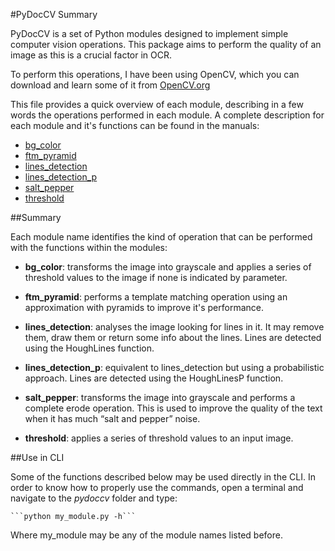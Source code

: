#PyDocCV Summary

PyDocCV is a set of Python modules designed to implement simple computer vision
operations. This package aims to perform the quality of an image as this is a
crucial factor in OCR.

To perform this operations, I have been using OpenCV, which you can download and
learn some of it from [OpenCV.org](http://www.opencv.org)

This file provides a quick overview of each module, describing in a few words the
operations performed in each module. A complete description for each module and
it's functions can be found in the manuals:

- [bg_color](manuals/bg_color.md)
- [ftm_pyramid](anuals/ftm_pyramid.md)
- [lines_detection](manuals/lines_detection.md)
- [lines_detection_p](manuals/lines_detection_p.md)
- [salt_pepper](manuals/salt_pepper.md)
- [threshold](manuals/threshold.md)


##Summary

Each module name identifies the kind of operation that can be performed with the
 functions within the modules:

- **bg_color**:  transforms the image into grayscale and applies a series
 of threshold values to the image if none is indicated by parameter.

- **ftm_pyramid**: performs a template matching operation using an approximation
with pyramids to improve it's performance.

- **lines_detection**: analyses the image looking for lines in it. It may remove
them, draw them or return some info about the lines. Lines are detected using the 
HoughLines function.

- **lines_detection_p**: equivalent to lines_detection but using a probabilistic
approach.  Lines are detected using the HoughLinesP function.
    
- **salt_pepper**: transforms the image into grayscale and performs a complete 
erode operation. This is used to improve the quality of the text when it has 
much “salt and pepper” noise.

- **threshold**: applies a series of threshold values to an input image.


##Use in CLI

Some of the functions described below may be used directly in the CLI. In order 
to know how to properly use the commands, open a terminal and navigate to the 
*pydoccv* folder and type:

    ```python my_module.py -h```
    
Where my_module may be any of the module names listed before.
